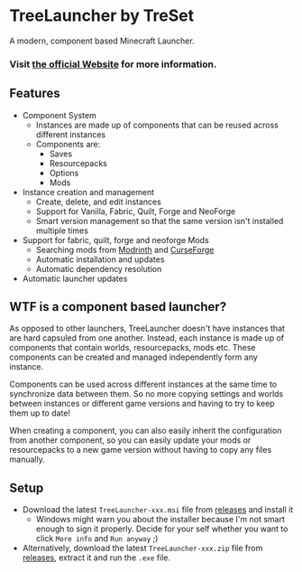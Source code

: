 # TreeLauncher by TreSet

A modern, component based Minecraft Launcher.

### Visit [the official Website](https://treelauncher.net) for more information.

## Features
- Component System
  - Instances are made up of components that can be reused across different instances
  - Components are:
    - Saves
    - Resourcepacks
    - Options
    - Mods
- Instance creation and management
  - Create, delete, and edit instances
  - Support for Vanilla, Fabric, Quilt, Forge and NeoForge
  - Smart version management so that the same version isn't installed multiple times
- Support for fabric, quilt, forge and neoforge Mods
  - Searching mods from [Modrinth](https://modrinth.com/) and [CurseForge](https://www.curseforge.com/)
  - Automatic installation and updates
  - Automatic dependency resolution
- Automatic launcher updates

## WTF is a component based launcher?
As opposed to other launchers, TreeLauncher doesn't have instances that are hard capsuled from one another. Instead, each instance is made up of components that contain worlds, resourcepacks, mods etc. These components can be created and managed independently form any instance. 

Components can be used across different instances at the same time to synchronize data between them. So no more copying settings and worlds between instances or different game versions and having to try to keep them up to date! 

When creating a component, you can also easily inherit the configuration from another component, so you can easily update your mods or resourcepacks to a new game version without having to copy any files manually.

## Setup
- Download the latest `TreeLauncher-xxx.msi` file from [releases](https://github.com/Tre5et/treelauncher/releases) and install it
  - Windows might warn you about the installer because I'm not smart enough to sign it properly. Decide for your self whether you want to click `More info` and `Run anyway` ;)
- Alternatively, download the latest `TreeLauncher-xxx.zip` file from [releases](https://github.com/Tre5et/treelauncher/releases), extract it and run the `.exe` file.
